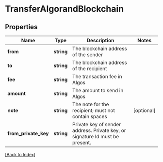 # TransferAlgorandBlockchain

## Properties

Name | Type | Description | Notes
------------ | ------------- | ------------- | -------------
**from** | **string** | The blockchain address of the sender |
**to** | **string** | The blockchain address of the recipient |
**fee** | **string** | The transaction fee in Algos |
**amount** | **string** | The amount to send in Algos |
**note** | **string** | The note for the recipient; must not contain spaces | [optional]
**from_private_key** | **string** | Private key of sender address. Private key, or signature Id must be present. |

[[Back to Index]](../index.md)
